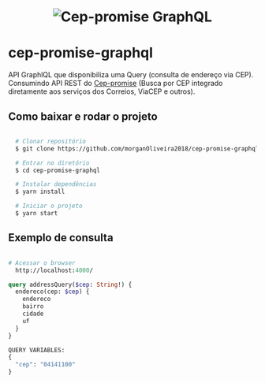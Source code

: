 <h1 align="center">
  <img src="src/cep-promise-graphql.png" title="Cep-promise GraphQL" />
</h1>

# cep-promise-graphql
API GraphlQL que disponibiliza uma Query (consulta de endereço via CEP). Consumindo API REST do [Cep-promise](https://github.com/BrasilAPI/cep-promise) (Busca por CEP integrado diretamente aos serviços dos Correios, ViaCEP e outros).

## Como baixar e rodar o projeto

```bash

  # Clonar repositório
  $ git clone https://github.com/morganOliveira2018/cep-promise-graphql

  # Entrar no diretório
  $ cd cep-promise-graphql

  # Instalar dependências
  $ yarn install

  # Iniciar o projeto
  $ yarn start

```

## Exemplo de consulta

```graphql

# Acessar o browser
  http://localhost:4000/

query addressQuery($cep: String!) {
  endereco(cep: $cep) {
    endereco
    bairro
    cidade
    uf
  }
}

QUERY VARIABLES:
{
  "cep": "04141100" 
}

```
